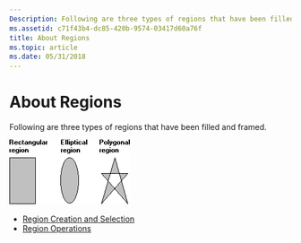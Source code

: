 ```yaml
---
Description: Following are three types of regions that have been filled and framed.
ms.assetid: c71f43b4-dc85-420b-9574-03417d60a76f
title: About Regions
ms.topic: article
ms.date: 05/31/2018
---
```


# About Regions

Following are three types of regions that have been filled and framed.

![illustration showing a rectangular region, an elliptical region, and a polygonal region](images/csrgn-01.png)

-   [Region Creation and Selection](region-creation-and-selection.md)
-   [Region Operations](region-operations.md)

 

 



